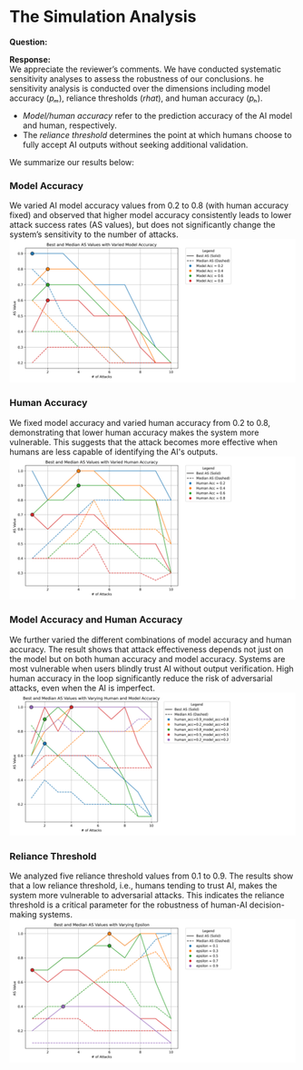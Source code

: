 # The Simulation Analysis
**Question:**


**Response:**  
We appreciate the reviewer’s comments. We have conducted systematic sensitivity analyses to assess the robustness of our conclusions. he sensitivity analysis is conducted over the dimensions including model accuracy (*pₘ*), reliance thresholds (*rhat*), and human accuracy (*pₕ*). 

- *Model/human accuracy* refer to the prediction accuracy of the AI model and human, respectively.  
- The *reliance threshold* determines the point at which humans choose to fully accept AI outputs without seeking additional validation.

We summarize our results below:

### Model Accuracy  
We varied AI model accuracy values from 0.2 to 0.8 (with human accuracy fixed) and observed that higher model accuracy consistently leads to lower attack success rates (AS values), but does not significantly change the system’s sensitivity to the number of attacks.
![model_acc](images/model_acc.png)


### Human Accuracy  
We fixed model accuracy and varied human accuracy from 0.2 to 0.8, demonstrating that lower human accuracy makes the system more vulnerable. This suggests that the attack becomes more effective when humans are less capable of identifying the AI's outputs.
![human_acc](images/human_acc.png)

### Model Accuracy and Human Accuracy  
We further varied the different combinations of model accuracy and human accuracy. The result shows that attack effectiveness depends not just on the model but on both human accuracy and model accuracy. Systems are most vulnerable when users blindly trust AI without output verification. High human accuracy in the loop significantly reduce the risk of adversarial attacks, even when the AI is imperfect.
![combined_acc](images/combined_human_model.png)

### Reliance Threshold  
We analyzed five reliance threshold values from 0.1 to 0.9. The results show that a low reliance threshold, i.e., humans tending to trust AI, makes the system more vulnerable to adversarial attacks. This indicates the reliance threshold is a critical parameter for the robustness of human-AI decision-making systems.
![epsilon](images/epsilon.png)
